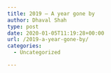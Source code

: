 ```yaml
---
title: 2019 – A year gone by
author: Dhaval Shah
type: post
date: 2020-01-05T11:19:28+00:00
url: /2019-a-year-gone-by/
categories:
  - Uncategorized

---
```

